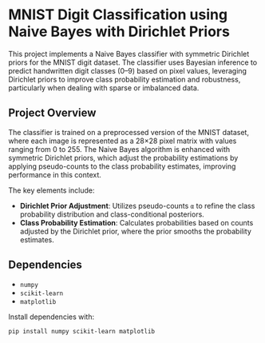 # MNIST Digit Classification using Naive Bayes with Dirichlet Priors

This project implements a Naive Bayes classifier with symmetric Dirichlet priors for the MNIST digit dataset. The classifier uses Bayesian inference to predict handwritten digit classes (0–9) based on pixel values, leveraging Dirichlet priors to improve class probability estimation and robustness, particularly when dealing with sparse or imbalanced data.

## Project Overview

The classifier is trained on a preprocessed version of the MNIST dataset, where each image is represented as a 28×28 pixel matrix with values ranging from 0 to 255. The Naive Bayes algorithm is enhanced with symmetric Dirichlet priors, which adjust the probability estimations by applying pseudo-counts to the class probability estimates, improving performance in this context.

The key elements include:
- **Dirichlet Prior Adjustment**: Utilizes pseudo-counts `α` to refine the class probability distribution and class-conditional posteriors.
- **Class Probability Estimation**: Calculates probabilities based on counts adjusted by the Dirichlet prior, where the prior smooths the probability estimates.

## Dependencies

- `numpy`
- `scikit-learn`
- `matplotlib`

Install dependencies with:
```bash
pip install numpy scikit-learn matplotlib
